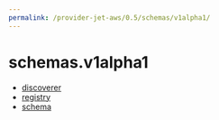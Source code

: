 ```yaml
---
permalink: /provider-jet-aws/0.5/schemas/v1alpha1/
---
```


# schemas.v1alpha1



* [discoverer](discoverer.md)
* [registry](registry.md)
* [schema](schema.md)
